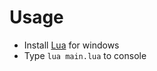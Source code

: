 # Usage
- Install [Lua](https://github.com/rjpcomputing/luaforwindows/releases/) for windows
- Type `lua main.lua` to console
